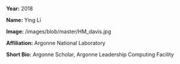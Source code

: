 **Year:** 2018

**Name:** Ying Li

**Image:** /images/blob/master/HM_davis.jpg

**Affiliation:** Argonne National Laboratory

**Short Bio:** Argonne Scholar, Argonne Leadership Computing Facility

